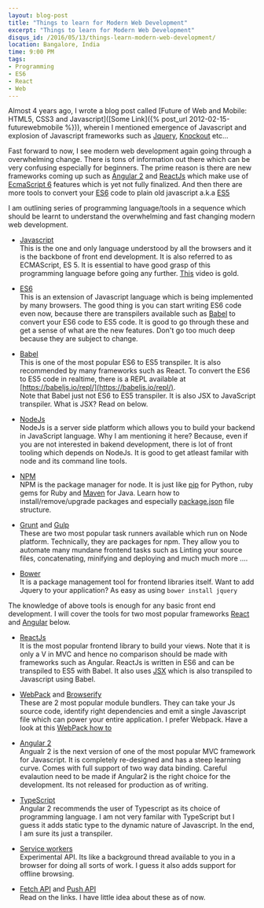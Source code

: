 ```yaml
---
layout: blog-post
title: "Things to learn for Modern Web Development"
excerpt: "Things to learn for Modern Web Development"
disqus_id: /2016/05/13/things-learn-modern-web-development/
location: Bangalore, India
time: 9:00 PM
tags:
- Programming
- ES6
- React
- Web
---
```


Almost 4 years ago, I wrote a blog post called [Future of Web and Mobile: HTML5, CSS3 and Javascript]([Some Link]({% post_url 2012-02-15-futurewebmobile %})), wherein I mentioned emergence of Javascript and explosion of Javascript frameworks such as [Jquery](http://jquery.com/), [Knockout](http://knockoutjs.com/) etc...

Fast forward to now, I see modern web development again going through a overwhelming change. There is tons of information out there which can be very confusing especially for beginners. The prime reason is there are new frameworks coming up such as [Angular 2](https://angular.io/) and [ReactJs](https://facebook.github.io/react/) which make use of [EcmaScript 6](https://github.com/lukehoban/es6features) features which is yet not fully finalized. And then there are more tools to convert your [ES6](https://github.com/lukehoban/es6features) code to plain old javascript a.k.a [ES5](https://en.wikipedia.org/wiki/ECMAScript)

I am outlining series of programming language/tools in a sequence which should be learnt to understand the overwhelming and fast changing modern web development.

* [Javascript](https://developer.mozilla.org/en-US/docs/Web/JavaScript)  
This is the one and only language understood by all the browsers and it is the backbone of front end development. It is also referred to as ECMAScript, ES 5.
It is essential to have good grasp of this programming language before going any further. [This](https://www.youtube.com/watch?v=v2ifWcnQs6M) video is gold.

* [ES6](https://github.com/lukehoban/es6features)  
This is an extension of Javascript language which is being implemented by many browsers. The good thing is you can start writing ES6 code even now, because there are transpilers available such as [Babel]() to convert your ES6 code to ES5 code. It is good to go through these and get a sense of what are the new features. Don't go too much deep because they are subject to change.

* [Babel](https://babeljs.io/)  
This is one of the most popular ES6 to ES5 transpiler. It is also recommended by many frameworks such as React. To convert the ES6 to ES5 code in realtime, there is a REPL available at [https://babeljs.io/repl/](https://babeljs.io/repl/).  
Note that Babel just not ES6 to ES5 transpiler. It is also JSX to JavaScript transpiler. What is JSX? Read on below.

* [NodeJs](https://nodejs.org/en/)  
NodeJs is a server side platform which allows you to build your backend in JavaScript language. Why I am mentioning it here? Because, even if you are not interested in bakend development, there is lot of front tooling which depends on NodeJs. It is good to get atleast familar with node and its command line tools.

* [NPM](https://www.npmjs.com/)  
NPM is the package manager for node. It is just like [pip]() for Python, ruby gems for Ruby and [Maven]() for Java. Learn how to install/remove/upgrade packages and especially [package.json](https://docs.npmjs.com/files/package.json) file structure.

* [Grunt](http://gruntjs.com/) and [Gulp](http://gulpjs.com/)   
These are two most popular task runners available which run on Node platform. Technically, they are packages for npm. They allow you to automate many mundane frontend tasks such as Linting your source files, concatenating, minifying and deploying and much much more .... 

* [Bower](http://bower.io/)  
It is a package management tool for frontend libraries itself. Want to add Jquery to your application? As easy as using `bower install jquery`

The knowledge of above tools is enough for any basic front end development. I will cover the tools for two most popular frameworks [React](https://facebook.github.io/react/) and [Angular](https://angular.io/) below. 

* [ReactJs](https://facebook.github.io/react/)  
It is the most popular frontend library to build your views. Note that it is only a V in MVC and hence no comparison should be made with frameworks such as Angular. ReactJs is written in ES6 and can be transpiled to ES5 with Babel. It also uses [JSX](https://jsx.github.io/) which is also transpiled to Javascript using Babel.

* [WebPack](https://webpack.github.io/) and [Browserify](http://browserify.org/)  
These are 2 most popular module bundlers. They can take your Js source code, identify right dependencies and emit a single Javascript file which can power your entire application. I prefer Webpack. Have a look at this [WebPack how to](https://github.com/petehunt/webpack-howto)

* [Angular 2](https://angular.io/)  
Angualr 2 is the next version of one of the most popular MVC framework for Javascript. It is completely re-designed and has a steep learning curve. Comes with full support of two way data binding. Careful evalaution need to be made if Angular2 is the right choice for the development. Its not released for production as of writing.

* [TypeScript](https://www.typescriptlang.org/)  
Angular 2 recommends the user of Typescript as its choice of programming language. I am not very familar with TypeScript but I guess it adds static type to the dynamic nature of Javascript. In the end, I am sure its just a transpiler.

* [Service workers](https://developer.mozilla.org/en-US/docs/Web/API/Service_Worker_API)  
Experimental API. Its like a background thread available to you in a browser for doing all sorts of work. I guess it also adds support for offline browsing.

* [Fetch API](https://developer.mozilla.org/en-US/docs/Web/API/Fetch_API) and [Push API](https://developers.google.com/web/updates/2015/03/push-notifications-on-the-open-web)  
Read on the links. I have little idea about these as of now.


